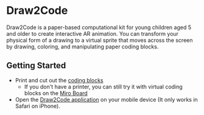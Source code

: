 # Draw2Code

Draw2Code is a paper-based computational kit for young children aged 5 and older to create interactive AR animation. You can transform your physical form of a drawing to a virtual sprite that moves across the screen by drawing, coloring, and manipulating paper coding blocks. 

## Getting Started

- Print and cut out the [coding blocks](https://docs.google.com/presentation/d/1ElkHP1LewVR8UKVX3hVORmDlwr0yeSNmIrRBa_yJFLg/edit?usp=sharing)
  - If you don't have a printer, you can still try it with virtual coding blocks on the [Miro Board](https://miro.com/app/board/o9J_ko0adOg=/)
- Open the [Draw2Code application](http://hyejinim.github.io/draw2code) on your mobile device (It only works in Safari on iPhone).

  
